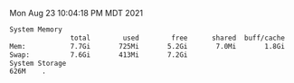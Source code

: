 Mon Aug 23 10:04:18 PM MDT 2021
```bash
System Memory
               total        used        free      shared  buff/cache   available
Mem:           7.7Gi       725Mi       5.2Gi       7.0Mi       1.8Gi       6.5Gi
Swap:          7.6Gi       413Mi       7.2Gi
System Storage
626M	.
```
